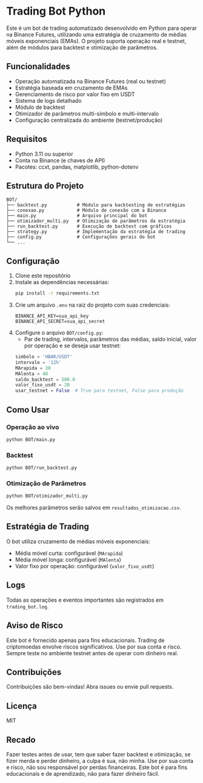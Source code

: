# Trading Bot Python

Este é um bot de trading automatizado desenvolvido em Python para operar na Binance Futures, utilizando uma estratégia de cruzamento de médias móveis exponenciais (EMAs). O projeto suporta operação real e testnet, além de módulos para backtest e otimização de parâmetros.

## Funcionalidades

- Operação automatizada na Binance Futures (real ou testnet)
- Estratégia baseada em cruzamento de EMAs
- Gerenciamento de risco por valor fixo em USDT
- Sistema de logs detalhado
- Módulo de backtest
- Otimizador de parâmetros multi-símbolo e multi-intervalo
- Configuração centralizada do ambiente (testnet/produção)

## Requisitos

- Python 3.11 ou superior
- Conta na Binance (e chaves de API)
- Pacotes: ccxt, pandas, matplotlib, python-dotenv

## Estrutura do Projeto

```
BOT/
├── backtest.py           # Módulo para backtesting de estratégias
├── conexao.py            # Módulo de conexão com a Binance
├── main.py               # Arquivo principal do bot
├── otimizador_multi.py   # Otimização de parâmetros da estratégia
├── run_backtest.py       # Execução de backtest com gráficos
├── strategy.py           # Implementação da estratégia de trading
├── config.py             # Configurações gerais do bot
└── ...
```

## Configuração

1. Clone este repositório
2. Instale as dependências necessárias:
   ```bash
   pip install -r requirements.txt
   ```
3. Crie um arquivo `.env` na raiz do projeto com suas credenciais:
   ```env
   BINANCE_API_KEY=sua_api_key
   BINANCE_API_SECRET=sua_api_secret
   ```
4. Configure o arquivo `BOT/config.py`:
   - Par de trading, intervalos, parâmetros das médias, saldo inicial, valor por operação e se deseja usar testnet:
   ```python
   simbolo = 'HBAR/USDT'
   intervalo = '12h'
   MArapida = 30
   MAlenta = 40
   saldo_backtest = 500.0
   valor_fixo_usdt = 20
   usar_testnet = False  # True para testnet, False para produção
   ```

## Como Usar

### Operação ao vivo
```bash
python BOT/main.py
```

### Backtest
```bash
python BOT/run_backtest.py
```

### Otimização de Parâmetros
```bash
python BOT/otimizador_multi.py
```
Os melhores parâmetros serão salvos em `resultados_otimizacao.csv`.

## Estratégia de Trading

O bot utiliza cruzamento de médias móveis exponenciais:
- Média móvel curta: configurável (`MArapida`)
- Média móvel longa: configurável (`MAlenta`)
- Valor fixo por operação: configurável (`valor_fixo_usdt`)

## Logs

Todas as operações e eventos importantes são registrados em `trading_bot.log`.

## Aviso de Risco

Este bot é fornecido apenas para fins educacionais. Trading de criptomoedas envolve riscos significativos. Use por sua conta e risco. Sempre teste no ambiente testnet antes de operar com dinheiro real.

## Contribuições

Contribuições são bem-vindas! Abra issues ou envie pull requests.

## Licença

MIT

## Recado

Fazer testes antes de usar, tem que saber fazer backtest e otimização, se fizer merda e perder dinheiro, a culpa é sua, não minha. Use por sua conta e risco, não sou responsável por perdas financeiras. Este bot é para fins educacionais e de aprendizado, não para fazer dinheiro fácil.
